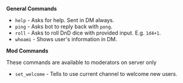 
__General Commands__

- `help`   - Asks for help. Sent in DM always.
- `ping`   - Asks bot to reply back with `pong`.
- `roll`   - Asks to roll DnD dice with provided input. E.g. `1d4+1`.
- `whoami` - Shows user's information in DM.

__Mod Commands__

These commands are available to moderators on server only

- `set_welcome` - Tells to use current channel to welcome new users.
